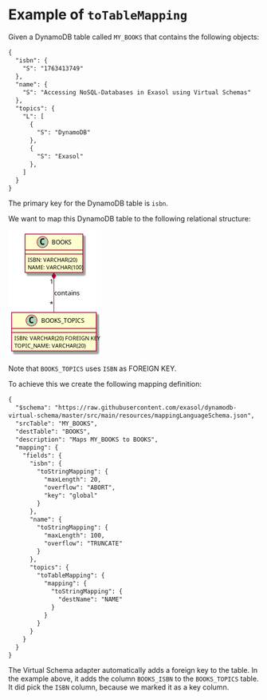 # Example of `toTableMapping`

Given a DynamoDB table called `MY_BOOKS` that contains the following objects:

```
{
  "isbn": {
    "S": "1763413749"
  },
  "name": {
    "S": "Accessing NoSQL-Databases in Exasol using Virtual Schemas"
  },
  "topics": {
    "L": [
      {
        "S": "DynamoDB"
      },
      {
        "S": "Exasol"
      },
    ]
  }
}
```

The primary key for the DynamoDB table is `isbn`.

We want to map this DynamoDB table to the following relational structure: 

![Class diagram](diagrams/mappingToTable.png)

Note that `BOOKS_TOPICS` uses `ISBN` as FOREIGN KEY.

To achieve this we create the following mapping definition:

```
{
  "$schema": "https://raw.githubusercontent.com/exasol/dynamodb-virtual-schema/master/src/main/resources/mappingLanguageSchema.json",
  "srcTable": "MY_BOOKS",
  "destTable": "BOOKS",
  "description": "Maps MY_BOOKS to BOOKS",
  "mapping": {
    "fields": {
      "isbn": {
        "toStringMapping": {
          "maxLength": 20,
          "overflow": "ABORT",
          "key": "global"
        }
      },
      "name": {
        "toStringMapping": {
          "maxLength": 100,
          "overflow": "TRUNCATE"
        }
      },
      "topics": {
        "toTableMapping": {
          "mapping": {
            "toStringMapping": {
              "destName": "NAME"
            }
          }
        }
      }
    }
  }
}
```

The Virtual Schema adapter automatically adds a foreign key to the table. In the example above, it adds
 the column `BOOKS_ISBN` to the `BOOKS_TOPICS` table. It did pick the `ISBN` column, because we marked 
 it as a key column.
 
